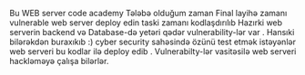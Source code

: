 Bu WEB server code academy Tələbə olduğum zaman Final layihə zamanı vulnerable web server deploy edin taski zamanı kodlaşdırılıb
Hazırki web serverin backend və Database-də yetəri qədər vulnerability-lər var . Hansıki bilərəkdən buraxıkıb :)
cyber security sahəsində özünü test etmək istəyənlər web serveri bu kodlar ilə deploy edib . Vulnerabilty-lər vasitəsilə web serveri hackləməyə çalışa bilərlər.
